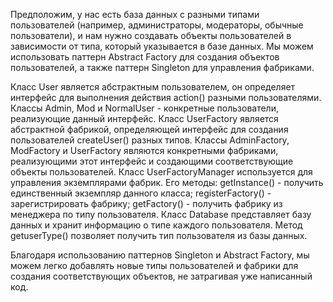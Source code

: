 Предположим, у нас есть база данных с разными типами пользователей (например, администраторы, модераторы, обычные пользователи), и нам нужно создавать объекты пользователей в зависимости от типа, который указывается в базе данных. Мы можем использовать паттерн Abstract Factory для создания объектов пользователей, а также паттерн Singleton для управления фабриками.

Класс User является абстрактным пользователем, он определяет интерфейс для выполнения действия action() разными пользователями. Классы Admin, Mod и NormalUser - конкретные пользователи, реализующие данный интерфейс.
Класс UserFactory является абстрактной фабрикой, определяющей интерфейс для создания пользователей createUser() разных типов. Классы AdminFactory, ModFactory и UserFactory являются конкретными фабриками, реализующими этот интерфейс и создающими соответствующие объекты пользователей.
Класс UserFactoryManager используется для управления экземплярами фабрик. Его методы:
getInstance() - получить единственный экземпляр данного класса;
registerFactory() - зарегистрировать фабрику;
getFactory() - получить фабрику из менеджера по типу пользователя.
Класс Database представляет базу данных и хранит информацию о типе каждого пользователя. Метод getuserType() позволяет получить тип пользователя из базы данных.

Благодаря использованию паттернов Singleton и Abstract Factory, мы можем легко добавлять новые типы пользователей и фабрики для создания соответствующих объектов, не затрагивая уже написанный код.